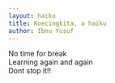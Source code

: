 ```yaml
---
layout: haiku
title: Koecingkita, a haiku
author: Ibnu Yusuf
---
```


No time for break <br>
Learning again and again <br>
Dont stop it!! <br>
